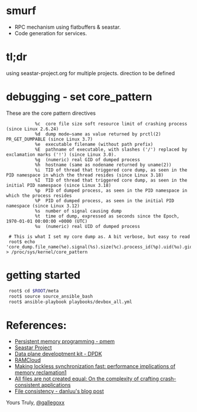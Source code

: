 # smurf

* RPC mechanism using flatbuffers & seastar.
* Code generation for services.

# tl;dr

using seastar-project.org for multiple projects. direction to be defined

# debugging - set core_pattern

These are the core pattern directives

```
           %c  core file size soft resource limit of crashing process (since Linux 2.6.24)
           %d  dump mode—same as value returned by prctl(2) PR_GET_DUMPABLE (since Linux 3.7)
           %e  executable filename (without path prefix)
           %E  pathname of executable, with slashes ('/') replaced by exclamation marks ('!') (since Linux 3.0).
           %g  (numeric) real GID of dumped process
           %h  hostname (same as nodename returned by uname(2))
           %i  TID of thread that triggered core dump, as seen in the PID namespace in which the thread resides (since Linux 3.18)
           %I  TID of thread that triggered core dump, as seen in the initial PID namespace (since Linux 3.18)
           %p  PID of dumped process, as seen in the PID namespace in which the process resides
           %P  PID of dumped process, as seen in the initial PID namespace (since Linux 3.12)
           %s  number of signal causing dump
           %t  time of dump, expressed as seconds since the Epoch, 1970-01-01 00:00:00 +0000 (UTC)
           %u  (numeric) real UID of dumped process

```

```
 # This is what I set my core dump as. A bit verbose, but easy to read
 root$ echo 'core_dump.file_name(%e).signal(%s).size(%c).process_id(%p).uid(%u).gid(%g).time(%t).initial_pid(%P).thread_id(%I)' > /proc/sys/kernel/core_pattern
```
# getting started
```bash
 root$ cd $ROOT/meta
 root$ source source_ansible_bash
 root$ ansible-playbook playbooks/devbox_all.yml
```

# References:

* [Persistent memory programming - pmem](http://pmem.io/)
* [Seastar Project](http://www.seastar-project.org/)
* [Data plane developtment kit - DPDK](http://dpdk.org/)
* [RAMCloud](https://ramcloud.atlassian.net/wiki/download/attachments/6848571/RAMCloudPaper.pdf)
* [Making lockless synchronization fast: performance implications of memory reclamation1](http://doi.ieeecomputersociety.org/10.1109/IPDPS.2006.163)
* [All files are not created equal: On the complexity of crafting crash-consistent applications](http://research.cs.wisc.edu/wind/Publications/alice-osdi14.pdf)
* [File consistency - danluu's blog post](http://danluu.com/file-consistency/)

Yours Truly,
[@gallegoxx](https://twitter.com/gallegoxx)
